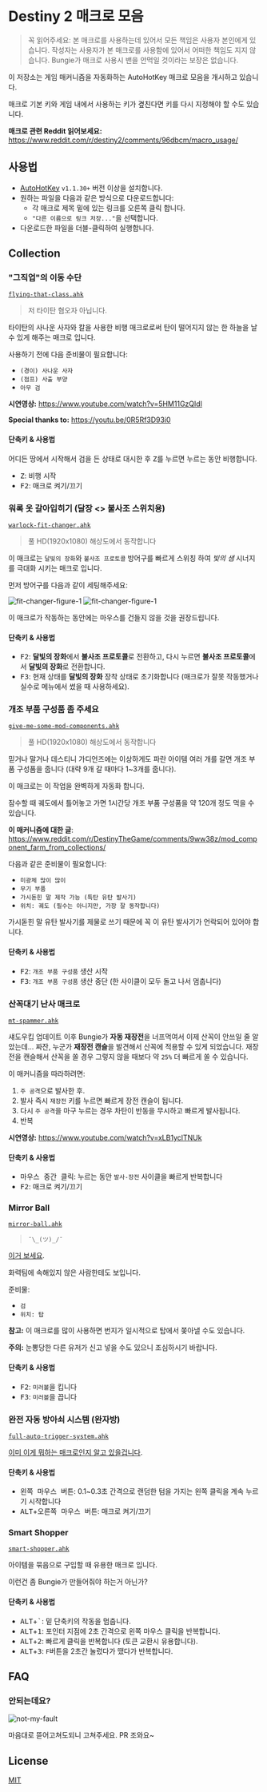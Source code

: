 # Destiny 2 매크로 모음

> 꼭 읽어주세요: 본 매크로를 사용하는데 있어서 모든 책임은 사용자 본인에게 있습니다. 작성자는 사용자가 본 매크로를 사용함에 있어서 어떠한 책임도 지지 않습니다. Bungie가 매크로 사용시 밴을 안먹일 것이라는 보장은 없습니다.

이 저장소는 게임 매커니즘을 자동화하는 AutoHotKey 매크로 모음을 개시하고 있습니다.

매크로 기본 키와 게임 내에서 사용하는 키가 곂친다면 키를 다시 지정해야 할 수도 있습니다.

**매크로 관련 Reddit 읽어보세요:** https://www.reddit.com/r/destiny2/comments/96dbcm/macro_usage/

## 사용법

- [AutoHotKey](https://www.autohotkey.com) `v1.1.30+` 버전 이상을 설치합니다.
- 원하는 파일을 다음과 같은 방식으로 다운로드합니다:
  - 각 매크로 제목 밑에 있는 링크를 오른쪽 클릭 합니다.
  - `"다른 이름으로 링크 저장..."`을 선택합니다.
- 다운로드한 파일을 더블-클릭하여 실행합니다.

## Collection

### "그직업"의 이동 수단

[`flying-that-class.ahk`](https://github.com/preco21/destiny-macros/raw/master/flying-that-class.ahk)

> 저 타이탄 혐오자 아닙니다.

타이탄의 사나운 사자와 칼을 사용한 비행 매크로로써 탄이 떨어지지 않는 한 하늘을 날 수 있게 해주는 매크로 입니다.

사용하기 전에 다음 준비물이 필요합니다:

- `(경이) 사나운 사자`
- `(점프) 사출 부양`
- `아무 검`

**시연영상:** https://www.youtube.com/watch?v=5HM11GzQldI

**Special thanks to:** https://youtu.be/0R5Rf3D93i0

#### 단축키 & 사용법

어디든 땅에서 시작해서 검을 든 상태로 대시한 후 <kbd>Z</kbd>를 누르면 누르는 동안 비행합니다.

- <kbd>Z</kbd>: 비행 시작
- <kbd>F2</kbd>: 매크로 켜기/끄기

### 워록 옷 갈아입히기 (달장 <> 불사조 스위치용)

[`warlock-fit-changer.ahk`](https://github.com/preco21/destiny-macros/raw/master/warlock-fit-changer.ahk)

> 풀 HD(1920x1080) 해상도에서 동작합니다

이 매크로는 `달빛의 장화`와 `불사조 프로토콜` 방어구를 빠르게 스위칭 하여 _빛의 샘_ 시너지를 극대화 시키는 매크로 입니다.

먼저 방어구를 다음과 같이 세팅해주세요:

![fit-changer-figure-1](media/fit-changer-1.png)
![fit-changer-figure-1](media/fit-changer-2.png)

이 매크로가 작동하는 동안에는 마우스를 건들지 않을 것을 권장드립니다.

#### 단축키 & 사용법

- <kbd>F2</kbd>: **달빛의 장화**에서 **불사조 프로토콜**로 전환하고, 다시 누르면 **불사조 프로토콜**에서 **달빛의 장화**로 전환합니다.
- <kbd>F3</kbd>: 현재 상태를 **달빛의 장화** 장착 상태로 초기화합니다 (매크로가 잘못 작동했거나 실수로 메뉴에서 썼을 때 사용하세요).

### 개조 부품 구성품 좀 주세요

[`give-me-some-mod-components.ahk`](https://github.com/preco21/destiny-macros/raw/master/give-me-some-mod-components.ahk)

> 풀 HD(1920x1080) 해상도에서 동작합니다

믿거나 말거나 데스티니 가디언즈에는 이상하게도 파란 아이템 여러 개를 갈면 개조 부품 구성품을 줍니다 (대략 9개 갈 때마다 1~3개를 줍니다).

이 매크로는 이 작업을 완벽하게 자동화 합니다.

잠수할 때 궤도에서 틀어놓고 가면 1시간당 개조 부품 구성품을 약 120개 정도 먹을 수 있습니다.

**이 매커니즘에 대한 글**: https://www.reddit.com/r/DestinyTheGame/comments/9ww38z/mod_component_farm_from_collections/

다음과 같은 준비물이 필요합니다:

- `미광체 많이 많이`
- `무기 부품`
- `가시돋힌 말 제작 가능 (특탄 유탄 발사기)`
- `위치: 궤도 (필수는 아니지만, 가장 잘 동작합니다)`

가시돋힌 말 유탄 발사기를 제물로 쓰기 때문에 꼭 이 유탄 발사기가 언락되어 있어야 합니다.

#### 단축키 & 사용법

- <kbd>F2</kbd>: `개조 부품 구성품` 생산 시작
- <kbd>F3</kbd>: `개조 부품 구성품` 생산 중단 (한 사이클이 모두 돌고 나서 멈춥니다)

### 산꼭대기 난사 매크로

[`mt-spammer.ahk`](https://github.com/preco21/destiny-macros/raw/master/mt-spammer.ahk)

섀도우킵 업데이트 이후 Bungie가 **자동 재장전**을 너프먹여서 이제 산꼭이 안쓰일 줄 알았는데... 짜잔, 누군가 **재장전 캔슬**을 발견해서 산꼭에 적용할 수 있게 되었습니다. 재장전을 캔슬해서 산꼭을 쏠 경우 그렇지 않을 때보다 약 `25%` 더 빠르게 쏠 수 있습니다.

이 매커니즘을 따라하려면:

1. `주 공격`으로 발사한 후.
2. 발사 즉시 `재장전` 키를 누르면 빠르게 장전 캔슬이 됩니다.
3. 다시 `주 공격`을 마구 누르는 경우 차탄이 반동을 무시하고 빠르게 발사됩니다.
4. 반복

**시연영상:** https://www.youtube.com/watch?v=xLB1yclTNUk

#### 단축키 & 사용법

- <kbd>마우스 중간 클릭</kbd>: 누르는 동안 `발사-장전` 사이클을 빠르게 반복합니다
- <kbd>F2</kbd>: 매크로 켜기/끄기

### Mirror Ball

[`mirror-ball.ahk`](https://github.com/preco21/destiny-macros/raw/master/mirror-ball.ahk)

> `¯\_(ツ)_/¯`

[이거 보세요](https://www.youtube.com/watch?v=oAwm2kJs3wA).

화력팀에 속해있지 않은 사람한테도 보입니다.

준비물:

- `검`
- `위치: 탑`

**참고:** 이 매크로를 많이 사용하면 번지가 일시적으로 탑에서 쫒아낼 수도 있습니다.

**주의:** 눈뽕당한 다른 유저가 신고 넣을 수도 있으니 조심하시기 바랍니다.

#### 단축키 & 사용법

- <kbd>F2</kbd>: `미러볼`을 킵니다
- <kbd>F3</kbd>: `미러볼`을 끕니다

### 완전 자동 방아쇠 시스템 (완자방)

[`full-auto-trigger-system.ahk`](https://github.com/preco21/destiny-macros/raw/master/full-auto-trigger-system.ahk)

[이미 이게 뭐하는 매크로인지 알고 있을겁니다](https://www.light.gg/db/items/4267945040/full-auto-trigger-system/).

#### 단축키 & 사용법

- <kbd>왼쪽 마우스 버튼</kbd>: 0.1~0.3초 간격으로 랜덤한 텀을 가지는 왼쪽 클릭을 계속 누르기 시작합니다
- <kbd>ALT</kbd>+<kbd>오른쪽 마우스 버튼</kbd>: 매크로 켜기/끄기

### Smart Shopper

[`smart-shopper.ahk`](https://github.com/preco21/destiny-macros/raw/master/smart-shopper.ahk)

아이템을 묶음으로 구입할 때 유용한 매크로 입니다.

이런건 좀 Bungie가 만들어줘야 하는거 아닌가?

#### 단축키 & 사용법

- <kbd>ALT</kbd>+<kbd>`</kbd>: 밑 단축키의 작동을 멈춥니다.
- <kbd>ALT</kbd>+<kbd>1</kbd>: 포인터 지점에 2초 간격으로 왼쪽 마우스 클릭을 반복합니다.
- <kbd>ALT</kbd>+<kbd>2</kbd>: 빠르게 클릭을 반복합니다 (토큰 교환시 유용합니다).
- <kbd>ALT</kbd>+<kbd>3</kbd>: `F`버튼을 2초간 눌렀다가 땠다가 반복합니다.

## FAQ

### 안되는데요?

![not-my-fault](media/not-my-fault.png)

마음대로 뜯어고쳐도되니 고쳐주세요. PR 조와요~

## License

[MIT](https://preco.mit-license.org)
